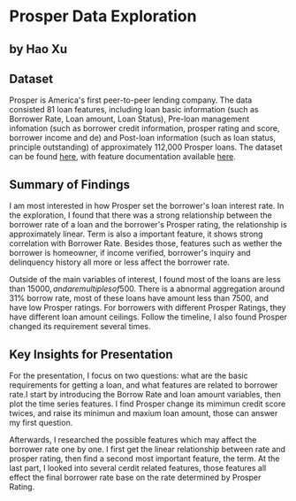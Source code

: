 # Prosper Data Exploration
## by Hao Xu


## Dataset

Prosper is America's first peer-to-peer lending company. The data consisted 
81 loan features, including loan basic information (such as Borrower Rate, 
Loan amount, Loan Status), Pre-loan management infomation (such as borrower 
credit information, prosper rating and score, borrower income and de) and 
Post-loan information (such as loan status, principle outstanding) of 
approximately 112,000 Prosper loans. The dataset can be found [here](https://www.google.com/url?q=https://s3.amazonaws.com/udacity-hosted-downloads/ud651/prosperLoanData.csv&sa=D&ust=1554486256021000),
with feature documentation available [here](https://docs.google.com/spreadsheets/d/1gDyi_L4UvIrLTEC6Wri5nbaMmkGmLQBk-Yx3z0XDEtI/edit#gid=0).



## Summary of Findings

I am most interested in how Prosper set the borrower's loan interest rate.
In the exploration, I found that there was a strong relationship between the
borrower rate of a loan and the borrower's Prosper rating, the relationship is
approximately linear. Term is also a important feature, it shows strong 
correlation with Borrower Rate. Besides those, features such as wether the 
borrower is homeowner, if income verified, borrower's inquiry and delinquency 
history all more or less affect the borrower rate.

Outside of the main variables of interest, I found most of the loans are less than
15000$, and are multiples of 500$. There is a abnormal aggregation around 31% borrow
rate, most of these loans have amount less than 7500, and have low Prosper ratings.
For borrowers with different Prosper Ratings, they have different loan amount ceilings.
Follow the timeline, I also found Prosper changed its requirement several times.


## Key Insights for Presentation

For the presentation, I focus on two questions: what are the basic requirements
for getting a loan, and what features are related to borrower rate.I start by 
introducing the Borrow Rate and loan amount variables, then plot the time series
features. I find Prosper change its mimimun credit score twices, and raise its
minimun and maxium loan amount, those can answer my first question.

Afterwards, I researched the possible features which may affect the borrower rate 
one by one. I first get the linear relationship between rate and prosper rating, 
then find a second most important feature, the term. At the last part, I looked 
into several cerdit related features, those features all effect the final borrower
rate base on the rate determined by Prosper Rating.
